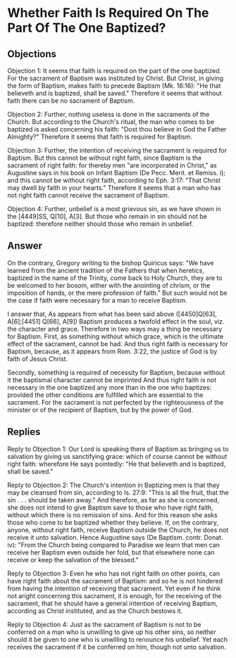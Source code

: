 # Whether Faith Is Required On The Part Of The One Baptized?

## Objections

Objection 1: It seems that faith is required on the part of the one baptized. For the sacrament of Baptism was instituted by Christ. But Christ, in giving the form of Baptism, makes faith to precede Baptism (Mk. 16:16): "He that believeth and is baptized, shall be saved." Therefore it seems that without faith there can be no sacrament of Baptism.

Objection 2: Further, nothing useless is done in the sacraments of the Church. But according to the Church's ritual, the man who comes to be baptized is asked concerning his faith: "Dost thou believe in God the Father Almighty?" Therefore it seems that faith is required for Baptism.

Objection 3: Further, the intention of receiving the sacrament is required for Baptism. But this cannot be without right faith, since Baptism is the sacrament of right faith: for thereby men "are incorporated in Christ," as Augustine says in his book on Infant Baptism (De Pecc. Merit. et Remiss. i); and this cannot be without right faith, according to Eph. 3:17: "That Christ may dwell by faith in your hearts." Therefore it seems that a man who has not right faith cannot receive the sacrament of Baptism.

Objection 4: Further, unbelief is a most grievous sin, as we have shown in the [4449]SS, Q[10], A[3]. But those who remain in sin should not be baptized: therefore neither should those who remain in unbelief.

## Answer

On the contrary, Gregory writing to the bishop Quiricus says: "We have learned from the ancient tradition of the Fathers that when heretics, baptized in the name of the Trinity, come back to Holy Church, they are to be welcomed to her bosom, either with the anointing of chrism, or the imposition of hands, or the mere profession of faith." But such would not be the case if faith were necessary for a man to receive Baptism.

I answer that, As appears from what has been said above ([4450]Q[63], A[6];[4451] Q[66], A[9]) Baptism produces a twofold effect in the soul, viz. the character and grace. Therefore in two ways may a thing be necessary for Baptism. First, as something without which grace, which is the ultimate effect of the sacrament, cannot be had. And thus right faith is necessary for Baptism, because, as it appears from Rom. 3:22, the justice of God is by faith of Jesus Christ.

Secondly, something is required of necessity for Baptism, because without it the baptismal character cannot be imprinted And thus right faith is not necessary in the one baptized any more than in the one who baptizes: provided the other conditions are fulfilled which are essential to the sacrament. For the sacrament is not perfected by the righteousness of the minister or of the recipient of Baptism, but by the power of God.

## Replies

Reply to Objection 1: Our Lord is speaking there of Baptism as bringing us to salvation by giving us sanctifying grace: which of course cannot be without right faith: wherefore He says pointedly: "He that believeth and is baptized, shall be saved."

Reply to Objection 2: The Church's intention in Baptizing men is that they may be cleansed from sin, according to Is. 27:9: "This is all the fruit, that the sin . . . should be taken away." And therefore, as far as she is concerned, she does not intend to give Baptism save to those who have right faith, without which there is no remission of sins. And for this reason she asks those who come to be baptized whether they believe. If, on the contrary, anyone, without right faith, receive Baptism outside the Church, he does not receive it unto salvation. Hence Augustine says (De Baptism. contr. Donat. iv): "From the Church being compared to Paradise we learn that men can receive her Baptism even outside her fold, but that elsewhere none can receive or keep the salvation of the blessed."

Reply to Objection 3: Even he who has not right faith on other points, can have right faith about the sacrament of Baptism: and so he is not hindered from having the intention of receiving that sacrament. Yet even if he think not aright concerning this sacrament, it is enough, for the receiving of the sacrament, that he should have a general intention of receiving Baptism, according as Christ instituted, and as the Church bestows it.

Reply to Objection 4: Just as the sacrament of Baptism is not to be conferred on a man who is unwilling to give up his other sins, so neither should it be given to one who is unwilling to renounce his unbelief. Yet each receives the sacrament if it be conferred on him, though not unto salvation.